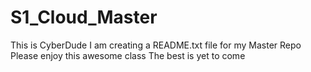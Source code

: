 # S1_Cloud_Master
This is CyberDude
I am creating a README.txt file for my Master Repo
Please enjoy this awesome class
The best is yet to come
